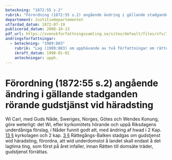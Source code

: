 ```yaml
---
beteckning: "1872:55 s.2"
rubrik: "Förordning (1872:55 s.2) angående ändring i gällande stadganden rörande gudstjänst vid häradsting"
departement: Justitiedepartementet
utfardad_datum: 1872-07-19
publicerad_datum: 2008-10-13
pdf_url: https://svenskforfattningssamling.se/sites/default/files/sfs/1872-07/SFS1872-55.pdf
andringsforfattningar:
  - beteckning: "1989:883"
    rubrik: "Lag (1989:883) om upphävande av två författningar om rätte- gångsgudstjänst"
    ikraft_datum: 1990-01-01
    anteckningar: upph.
---
```


# Förordning (1872:55 s.2) angående ändring i gällande stadganden rörande gudstjänst vid häradsting

Wi Carl, med Guds Nåde, Sweriges, Norges, Götes och Wendes Konung, göre weterligt: det Wi, efter kyrkomötets hörande och uppå Riksdagens underdåniga förslag, i Nåder funnit godt att, med ändring af hwad i 2 Kap. [13 §](#13) kyrkolagen och 2 kap. [3 §](#kap2.3) Rättegångs-Balken stadgas om gudstjenst wid häradsting, förordna, att wid underdomstol å landet skall endast å det lagtima ting, som först på året infaller, innan Rätten till domsäte träder, gudstjenst förrättas.
